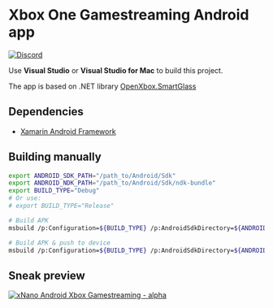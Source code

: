 # Xbox One Gamestreaming Android app

[![Discord](https://img.shields.io/badge/discord-OpenXbox-blue.svg)](https://discord.gg/E8kkJhQ)

Use **Visual Studio** or **Visual Studio for Mac** to build this project.

The app is based on .NET library [OpenXbox.SmartGlass](https://github.com/OpenXbox/xbox-smartglass-csharp)

## Dependencies

- [Xamarin Android Framework](https://docs.microsoft.com/en-us/xamarin/android/)

## Building manually

```bash
export ANDROID_SDK_PATH="/path_to/Android/Sdk"
export ANDROID_NDK_PATH="/path_to/Android/Sdk/ndk-bundle"
export BUILD_TYPE="Debug"
# Or use:
# export BUILD_TYPE="Release"

# Build APK
msbuild /p:Configuration=${BUILD_TYPE} /p:AndroidSdkDirectory=${ANDROID_SDK_PATH} /t:package

# Build APK & push to device
msbuild /p:Configuration=${BUILD_TYPE} /p:AndroidSdkDirectory=${ANDROID_SDK_PATH} /t:install
```

## Sneak preview

[![xNano Android Xbox Gamestreaming - alpha](https://img.youtube.com/vi/kHDYIsiFNaM/0.jpg)](https://www.youtube.com/watch?v=kHDYIsiFNaM "xNano Android Xbox Gamestreaming - alpha")
